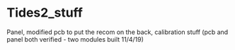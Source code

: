 # Tides2_stuff
Panel, modified pcb to put the recom on the back, calibration stuff
(pcb and panel both verified - two modules built 11/4/19)
